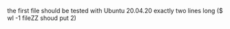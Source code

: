 the first file should be tested with Ubuntu 20.04.20
exactly two lines long ($ wl -1 fileZZ shoud put 2)
